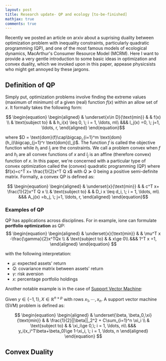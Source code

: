 ```yaml
---
layout: post
title: Research update- QP and ecology [to-be-finished]
mathjax: true
comments: true
---
```


Recently we posted an article on arxiv about a suprising duality between optimization problem with inequality constraints, particularly quadratic programming (QP), and one of the most famous models of ecological dynamics, MacArthur's Consumer Resource Model (MCRM). Here I want to provide a very gentle introduction to some basic ideas in optimization and convex duality, which we invoked upon in this paper, appease physicsists who might get annoyed by these jargons.  


## Definition of QP

Simply put, optimization problems involve finding the extreme values (maximum of minimum) of a given (real) function $f(x)$ within an allow set of $x$. It formally takes the following form:

$$ 
\begin{equation}
\begin{aligned}
& \underset{x\in D}{\text{min}}
& & f(x) \\
& \text{subject to}
& & h_i(x) \leq 0, \; i = 1, \ldots, m\\
&&& l_j(x) =0, \; j=1, \ldots, r,
\end{aligned}
\end{equation}$$

where $D = \text{dom}(f)\cap\bigcap_{i=1}^m \text{dom}(h_i)\bigcap_{j=1}^r \text{dom}(l_j)$. The function $f$ is called the objective function while $h_i$ and $l_j$ are the constraints. We call a problem convex when $f$ and $h_i$ are all convex functions of $x$ and $l_j$ is an affine (therefore convex) function of $x$. In this paper, we're concerned with a particular type of convex optimization called the (convex) quadratic programming (QP) where $f(x)=c^T x+ \frac{1}{2}x^T Q x$ with $Q\succeq 0$ being a positive semi-definite matrix. Formally, a convex QP is defined as:

$$ 
\begin{equation}
\begin{aligned}
& \underset{x}{\text{min}}
& & c^T x+ \frac{1}{2}x^T Q x \\
& \text{subject to}
& & D_i x \leq d_i, \; i = 1, \ldots, m\\
&&& A_j(x) =b_j, \; j=1, \ldots, r,
\end{aligned}
\end{equation}$$


### Examples of QP

QP has applications across disciplines. For in example, ione can formulate **portfolio optimization** as QP:
$$ 
\begin{equation}
\begin{aligned}
& \underset{x}{\text{min}}
& & \mu^T x -\frac{\gamma}{2}x^TQx \\
& \text{subject to}
& & x\ge 0\\
&&& 1^T x =1,
\end{aligned}
\end{equation}
$$

with the following interpretation:

  * $\mu$: expected assets' return
  * $Q$: covariance matrix between assets' return
  * $\gamma$: risk aversion
  * $x$: percentage portfolio holdings

Another notable example is in the case of [Support Vector Machine](https://en.wikipedia.org/wiki/Support_vector_machine):

 Given $y\in\{-1,1\}, X \in \mathbb{R}^{n\times p}$ with rows $x_1,\cdots, x_n$. A support vector machine (SVM) problem is defined as:

 $$ 
\begin{equation}
\begin{aligned}
& \underset{\beta, \beta_0,\xi}{\text{min}}
& & \frac{1}{2}||\beta||_2^2 + C\sum_{i=1}^n \xi_i \\
& \text{subject to}
& & \xi_i\ge 0,\; i = 1, \ldots, n\\
&&& y_i(x_i^T\beta+\beta_0)\ge 1-\xi_i, \; i = 1, \ldots, n
\end{aligned}
\end{equation}
$$


## Convex Duality

